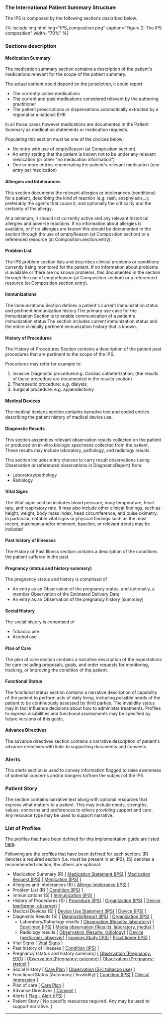 ### The International Patient Summary Structure

The IPS is composed by the following sections described below.

{% include img.html img="IPS_composition.png" caption="Figure 2: The IPS composition" width="70%" %}

### Sections description

#### Medication Summary

The medication summary section contains a description of the patient's medications relevant for the scope of the patient summary.

The actual content could depend on the jurisdiction, it could report:
- The currently active medications
- The current and past medications considered relevant by the authoring practitioner
- The patient prescriptions or dispensations automatically extracted by a regional or a national EHR

In all those cases however medications are documented in the Patient Summary as medication statements or medication requests.

Populating this section must be one of the choices below:
- No entry with use of emptyReason (at Composition.section)
- An entry stating that the patient is known not to be under any relevant medication (or other "no medication information")
- One or more entries enumerating the patient's relevant medication (one entry per medication)

#### Allergies and Intolerances

This section documents the relevant allergies or intolerances (conditions) for a patient, describing the kind of reaction (e.g. rash, anaphylaxis,..); preferably the agents that cause it; and optionally the criticality and the certainty of the allergy.

At a minimum, it should list currently active and any relevant historical allergies and adverse reactions. If no information about allergies is available, or if no allergies are known this should be  documented in the section through the use of emptyReason (at Composition.section) or a referenced resource (at Composition.section.entry).

#### Problem List

The IPS problem section lists and describes clinical problems or conditions currently being monitored for the patient. If no information about problems is available or there are no known problems, this documented in the section through the use of emptyReason (at Composition.section) or a referenced resource (at Composition.section.entry).

#### Immunizations

The Immunizations Section defines a patient's current immunization status and pertinent immunization history.The primary use case for the Immunization Section is to enable communication of a patient's immunization status.The section includes current immunization status and the entire clinically pertinent immunization history that is known.

#### History of Procedures

The History of Procedures Section contains a description of the patient past procedures that are pertinent to the scope of the IPS.

Procedures may refer for example to:
1. Invasive Diagnostic procedure:e.g. Cardiac catheterization; (the results of these procedure are documented in the results section)
2. Therapeutic procedure: e.g. dialysis;
3. Surgical procedure: e.g. appendectomy

#### Medical Devices
The medical devices section contains narrative text and coded entries describing the patient history of medical device use.

#### Diagnostic Results
This section assembles relevant observation results collected on the patient or produced on in-vitro biologic specimens collected from the patient. These results may include laboratory, pathology, and radiology results.

This section includes entry choices to carry result observations (using Observation or referenced observations in DiagnosticReport) from:
* Laboratory/pathology
* Radiology

#### Vital Signs
The Vital signs section includes blood pressure, body temperature, heart rate, and respiratory rate. It may also include other clinical findings, such as height, weight, body mass index, head circumference, and pulse oximetry. In particular, notable vital signs or physical findings such as the most recent, maximum and/or minimum, baseline, or relevant trends may be included

#### Past history of illnesses
The History of Past Illness section contains a description of the conditions the patient suffered in the past.

#### Pregnancy (status and history summary)
The pregnancy status and history is comprised of 
* An entry as an Observation of the pregnancy status, and optionally, a member Observation of the Estimated Delivery Date
* An entry as an Observation of the pregnancy history (summary)

#### Social History
The social history is comprised of 
* Tobacco use
* Alcohol use

#### Plan of Care
The plan of care section contains a narrative description of the expectations for care including proposals, goals, and order requests for monitoring, tracking, or improving the condition of the patient.

#### Functional Status
The functional status section contains a narrative description of capability of the patient to perform acts of daily living, including possible needs of the patient to be continuously assessed by third parties. The invalidity status may in fact influence decisions about how to administer treatments. Profiles to express disabilities and functional assessments may be specified by future versions of this guide.

#### Advance Directives
The advance directives section contains a narrative description of patient's advance directives with links to supporting documents and consents.

### Alerts 
This alerts section is used to convey information flagged to raise awareness of potential concerns and/or dangers to/from the subject of the IPS.

### Patient Story
The section contains narrative text along with optional resources that express what matters to a patient. This may include needs, strengths, values, concerns and preferences to others providing support and care. Any resource type may be used to support narrative.  

### List of Profiles

The profiles that have been defined for this implementation guide are listed <a href="profiles.html">here</a>. 

Following are the profiles that have been defined for each section. (R) denotes a required section (i.e. must be present in an IPS), (S) denotes a recommended section, the others are optional:
* Medication Summary (R) 
 [ <a href="StructureDefinition-MedicationStatement-uv-ips.html">Medication Statement (IPS)</a> |
 <a href="StructureDefinition-MedicationRequest-uv-ips.html">Medication Request (IPS)</a> |
 <a href="StructureDefinition-Medication-uv-ips.html">Medication (IPS)</a> ]
* Allergies and Intolerances (R) 
 [ <a href="StructureDefinition-AllergyIntolerance-uv-ips.html">Allergy Intolerance (IPS)</a> ]
* Problem List (R) 
 [ <a href="StructureDefinition-Condition-uv-ips.html">Condition (IPS)</a> ]
* Immunizations (S)
 [ <a href="StructureDefinition-Immunization-uv-ips.html">Immunization (IPS)</a> ]
* History of Procedures (S)
 [ <a href="StructureDefinition-Procedure-uv-ips.html">Procedure (IPS)</a> |
  <a href="StructureDefinition-Organization-uv-ips.html">Organization (IPS)</a> |
  <a href="StructureDefinition-Device-observer-uv-ips.html">Device (performer, observer)</a> ]
* Medical Devices (S)
 [ <a href="StructureDefinition-DeviceUseStatement-uv-ips.html">Device Use Statement (IPS)</a> |
 <a href="StructureDefinition-Device-uv-ips.html">Device (IPS)</a> ]
* Diagnostic Results (S)
 [ <a href="StructureDefinition-DiagnosticReport-uv-ips.html">DiagnosticReport (IPS)</a> |
   <a href="StructureDefinition-Organization-uv-ips.html">Organization (IPS)</a> ] 
  * Laboratory/Pathology results 
   [ <a href="StructureDefinition-Observation-results-laboratory-pathology-uv-ips.html">Observation (Results: laboratory)</a> |
   <a href="StructureDefinition-Specimen-uv-ips.html">Specimen (IPS)</a> |
   <a href="StructureDefinition-Media-observation-uv-ips.html">Media observation (Results: laboratory, media)</a> ]
  * Radiology results
   [ <a href="StructureDefinition-Observation-results-radiology-uv-ips.html">Observation (Results: radiology)</a> |
   <a href="StructureDefinition-Device-observer-uv-ips.html">Device (performer, observer)</a> |
   <a href="StructureDefinition-ImagingStudy-uv-ips.html">Imaging Study (IPS)</a> |
   <a href="StructureDefinition-Practitioner-uv-ips.html">Practitioner (IPS)</a> ]
* Vital Signs 
  [ <a href="{{site.data.fhir.path}}vitalsigns.html">Vital Signs</a> ]
* Past history of illnesses
  [ <a href="StructureDefinition-Condition-uv-ips.html">Condition (IPS)</a> ]
* Pregnancy (status and history summary)
 [ <a href="StructureDefinition-Observation-pregnancy-edd-uv-ips.html">Observation (Pregnancy: EDD)</a> |
 <a href="StructureDefinition-Observation-pregnancy-outcome-uv-ips.html">Observation (Pregnancy: outcome)</a> |
 <a href="StructureDefinition-Observation-pregnancy-status-uv-ips.html">Observation (Pregnancy: status)</a> ]
* Social History
  [ <a href="{{site.data.fhir.path}}careplan.html">Care Plan</a> ]
 <a href="StructureDefinition-Observation-tobaccouse-uv-ips.html">Observation (SH: tobacco use)</a> ]
* Functional Status (Autonomy / Invalidity)
 [ <a href="StructureDefinition-Condition-uv-ips.html">Condition (IPS)</a> |
  <a href="{{site.data.fhir.path}}clinicalimpression.html">Clinical Impression</a> ]
* Plan of care
  [ <a href="{{site.data.fhir.path}}careplan.html">Care Plan</a> ]
* Advance Directives
  [ <a href="{{site.data.fhir.path}}consent.html">Consent</a> ]
* Alerts
 [ <a href="StructureDefinition-Flag-alert-uv-ips.html">Flag - Alert (IPS)</a> ]
* Patient Story
 [ No specific resources required. Any may be used to support narrative. ]
---
